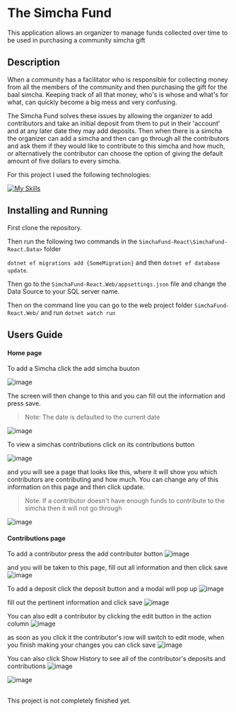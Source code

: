 # The Simcha Fund
This application allows an organizer to manage funds collected over time to be used in purchasing a community simcha gift

## Description
When a community has a facilitator who is responsible for collecting money from all the members of the community and then purchasing the gift for the baal simcha. Keeping track of all that money, who's is whose and what's for what, can quickly become a big mess and very confusing.


The Simcha Fund solves these issues by allowing the organizer to add contributors and take an initial deposit from them to put in their 'account' and at any later date they may add deposits. Then when there is a simcha the organizer can add a simcha and then can go through all the contributors and ask them if they would like to contribute to this simcha and how much, or alternatively the contributor can choose the option of giving the default amount of five dollars to every simcha.

For this project I used the following technologies:

[![My Skills](https://skillicons.dev/icons?i=cs,dotnet,js,vite,react,bootstrap&theme=dark&perline=30)](https://skillicons.dev)

 ## Installing and Running

First clone the repository.

Then run the following two commands in the `SimchaFund-React\SimchaFund-React.Data>` folder
 
 `dotnet ef migrations add {SomeMigration}`
and then `dotnet ef database update`.

Then go to the `SimchaFund-React.Web/appsettings.json` file
and change the Data Source to your SQL server name.

Then on the command line you can go to the web project folder `SimchaFund-React.Web/`
and run `dotnet watch run` 

## Users Guide
#### **Home page**

To add a Simcha click the add simcha buuton

![image](https://github.com/Malky157/SimchaFund-React/assets/129129116/bedd52a2-2821-44ef-80c2-4c860f126f79)

The screen will then change to this and you can fill out the information and press save.
> Note: The date is defaulted to the current date

![image](https://github.com/Malky157/SimchaFund-React/assets/129129116/ce20b7e9-6068-4aae-8cfe-c6986ba53f35)

To view a simchas contributions click on its contributions button

![image](https://github.com/Malky157/SimchaFund-React/assets/129129116/5104dd12-f124-4fa5-b66b-af0abf79779d)

and you will see a page that looks like this, where it will show you which contributors are contributing and how much. You can change any of this information on this page and then click update.
> Note: If a contributor doesn't have enough funds to contribute to the simcha then it will not go through

![image](https://github.com/Malky157/SimchaFund-React/assets/129129116/0680da7a-2a9e-4a15-95fb-dad4b9bcc774)


#### **Contributions page**

To add a contributor press the add contributor button
![image](https://github.com/Malky157/SimchaFund-React/assets/129129116/23474e1b-db0c-4896-923e-5c0549f0ccec)

and you will be taken to this page, fill out all information and then click save
![image](https://github.com/Malky157/SimchaFund-React/assets/129129116/1a6df164-071e-45b0-9d51-13e56a6850c3)

To add a deposit click the deposit button and a modal will pop up
![image](https://github.com/Malky157/SimchaFund-React/assets/129129116/20d22bfb-ff04-4979-9a96-3a8ee858addc)

fill out the pertinent information and click save
![image](https://github.com/Malky157/SimchaFund-React/assets/129129116/974010fb-a740-46be-99c1-5f5f042aac18)

You can also edit a contributor by clicking the edit button in the action column
![image](https://github.com/Malky157/SimchaFund-React/assets/129129116/dc118c42-51cb-46b2-a0d7-77ef11cfe758)

as soon as you click it the contributor's row will switch to edit mode, when you finish making your changes you can click save
![image](https://github.com/Malky157/SimchaFund-React/assets/129129116/3093c111-2d56-49cd-a956-34697adc375d)


You can also click Show History to see all of the contributor's deposits and contributions
![image](https://github.com/Malky157/SimchaFund-React/assets/129129116/e29b018d-7545-471c-96a9-b5607dc03cde)

![image](https://github.com/Malky157/SimchaFund-React/assets/129129116/1be5290b-77fa-4df6-9585-5bdc694b0ee0)





##
This project is not completely finished yet.
